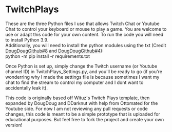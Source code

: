 # TwitchPlays
These are the three Python files I use that allows Twitch Chat or Youtube Chat to control your keyboard or mouse to play a game. You are welcome to use or adapt this code for your own content.
To run the code you will need to install Python 3.9.  
Additionally, you will need to install the python modules using the txt (Credit  [DougDougGithub#8](https://github.com/DougDougGithub/TwitchPlays/pull/8/commits/572244ba8e85fb39f18e23e22a20ebd8971b879c) and [DougDougGithub#4](https://github.com/DougDougGithub/TwitchPlays/pull/4/commits/572244ba8e85fb39f18e23e22a20ebd8971b879c)):  
python -m pip install -r requirements.txt


Once Python is set up, simply change the Twitch username (or Youtube channel ID) in TwitchPlays_Settings.py, and you'll be ready to go
(if you're wonderring why I made the settings file is because sometimes I want my chat to find the stream to control my computer and I dont want to accidentally leak it).

This code is originally based off Wituz's Twitch Plays template, then expanded by DougDoug and DDarknut with help from Ottomated for the Youtube side. For now I am not reviewing any pull requests or code changes, this code is meant to be a simple prototype that is uploaded for educational purposes. But feel free to fork the project and create your own version!
